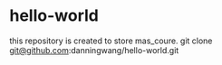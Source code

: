 # hello-world
this repository is created to store mas_coure.
git clone git@github.com:danningwang/hello-world.git
